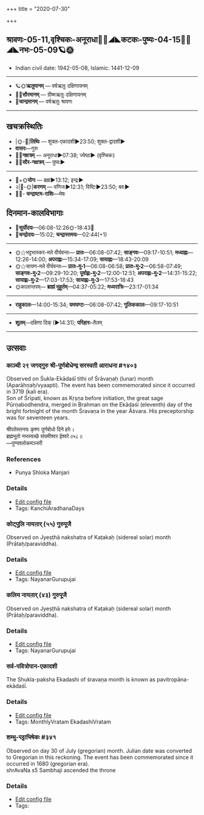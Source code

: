 +++
title = "2020-07-30"

+++
## श्रावणः-05-11,वृश्चिकः-अनूराधा🌛🌌◢◣कटकः-पुष्यः-04-15🌌🌞◢◣नभः-05-09🪐🌞
- Indian civil date: 1942-05-08, Islamic: 1441-12-09
___________________
- 🪐🌞**ऋतुमानम्** — वर्षऋतुः दक्षिणायनम्
- 🌌🌞**सौरमानम्** — ग्रीष्मऋतुः दक्षिणायनम्
- 🌛**चान्द्रमानम्** — वर्षऋतुः श्रावणः
___________________


## खचक्रस्थितिः
- |🌞-🌛|**तिथिः** — शुक्ल-एकादशी►23:50; शुक्ल-द्वादशी►  
- **वासरः**—गुरुः  
- 🌌🌛**नक्षत्रम्** — अनूराधा►07:38; ज्येष्ठा► (वृश्चिकः)  
- 🌌🌞**सौर-नक्षत्रम्** — पुष्यः►  
___________________
- 🌛+🌞**योगः** — ब्रह्म►13:12; इन्द्रः►  
- २|🌛-🌞|**करणम्** — वणिजः►12:31; विष्टिः►23:50; बवः►  
- 🌌🌛- **चन्द्राष्टम-राशिः**—मेषः  


## दिनमान-कालविभागाः
- 🌅**सूर्योदयः**—06:08-12:26🌞️-18:43🌇  
- 🌛**चन्द्रोदयः**—15:02; **चन्द्रास्तमयः**—02:44(+1)  
___________________
- 🌞⚝भट्टभास्कर-मते वीर्यवन्तः— **प्रातः**—06:08-07:42; **साङ्गवः**—09:17-10:51; **मध्याह्नः**—12:26-14:00; **अपराह्णः**—15:34-17:09; **सायाह्नः**—18:43-20:09  
- 🌞⚝सायण-मते वीर्यवन्तः— **प्रातः-मु॰1**—06:08-06:58; **प्रातः-मु॰2**—06:58-07:49; **साङ्गवः-मु॰2**—09:29-10:20; **पूर्वाह्णः-मु॰2**—12:00-12:51; **अपराह्णः-मु॰2**—14:31-15:22; **सायाह्णः-मु॰2**—17:03-17:53; **सायाह्णः-मु॰3**—17:53-18:43  
- 🌞कालान्तरम्— **ब्राह्मं मुहूर्तम्**—04:37-05:22; **मध्यरात्रिः**—23:17-01:34  
___________________
- **राहुकालः**—14:00-15:34; **यमघण्टः**—06:08-07:42; **गुलिककालः**—09:17-10:51  
___________________
- **शूलम्**—दक्षिणा दिक् (►14:31); **परिहारः**–तैलम्  
___________________

## उत्सवाः
### काञ्ची २९ जगद्गुरु श्री-पूर्णबोधेन्द्र सरस्वती आराधना #१४०३

Observed on Śukla-Ekādaśī tithi of Śrāvaṇaḥ (lunar) month (Aparāhṇaḥ/vyaapti). The event has been commemorated since it occurred in 3719 (kali era).  
Son of Śrīpati, known as Kṛṣṇa before initiation, the great sage Pūrṇabodhendra, merged in Brahman on the Ekādaśi (eleventh) day of the bright fortnight of the month Śravaṇa in the year Ăśvara. His preceptorship was for seventeen years.

श्रीपतेस्तनयः कृष्णः पूर्णबोधो दिने हरेः।  
ब्रह्मभूतो नभस्यच्छे संयमीश्वर ईश्वरे॥५८॥  
—पुण्यश्लोकमञ्जरी


### References
- Punya Shloka Manjari


### Details
- [Edit config file](https://github.com/sanskrit-coders/adyatithi/tree/master/mahApuruSha/kAnchI-maTha/lunar_month/tithi/05/11/kAJcI%2029%20jagadguru%20zrI~pUrNabOdhEndra%20sarasvatI%20ArAdhanA.toml)
- Tags: KanchiAradhanaDays


### कोट्पुलि नायऩार् (५५) गुरुपूजै

Observed on Jyeṣṭhā nakshatra of Kaṭakaḥ (sidereal solar) month (Prātaḥ/paraviddha). 

### Details
- [Edit config file](https://github.com/sanskrit-coders/adyatithi/tree/master/mahApuruSha/nAyanAr/sidereal_solar_month/nakshatra/04/18/kOTpuli%20nAyan2Ar%20%2855%29%20gurupUjai.toml)
- Tags: NayanarGurupujai


### कलिय नायऩार् (४३) गुरुपूजै

Observed on Jyeṣṭhā nakshatra of Kaṭakaḥ (sidereal solar) month (Prātaḥ/paraviddha). 

### Details
- [Edit config file](https://github.com/sanskrit-coders/adyatithi/tree/master/mahApuruSha/nAyanAr/sidereal_solar_month/nakshatra/04/18/kaliya%20nAyan2Ar%20%2843%29%20gurupUjai.toml)
- Tags: NayanarGurupujai


### सर्व-पवित्रोपान-एकादशी

The Shukla-paksha Ekadashi of śravaṇa month is known as pavitropāna-ekādaśī.

### Details
- [Edit config file](https://github.com/sanskrit-coders/adyatithi/tree/master/time_focus/monthly/ekAdashI/description_only/pavitrOpAna-EkAdazI.toml)
- Tags: MonthlyVratam EkadashiVratam


### शम्भु-पट्टाभिषेकः #३४१

Observed on day 30 of July (gregorian) month. Julian date was converted to Gregorian in this reckoning. The event has been commemorated since it occurred in 1680 (gregorian era).  
shrAvaNa s5  Sambhaji ascended the throne

### Details
- [Edit config file](https://github.com/sanskrit-coders/adyatithi/tree/master/mahApuruSha/xatra-later/gregorian/day/07/30/shambhu-paTTAbhiShekaH.toml)
- Tags: 


